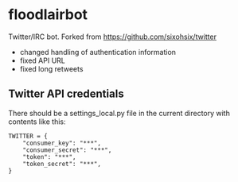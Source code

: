 floodlairbot
============

Twitter/IRC bot. Forked from https://github.com/sixohsix/twitter

- changed handling of authentication information
- fixed API URL
- fixed long retweets

Twitter API credentials
-----------------------

There should be a settings_local.py file in the current directory with contents like this:

    TWITTER = {
        "consumer_key": "***",
        "consumer_secret": "***",
        "token": "***",
        "token_secret": "***",
    }
